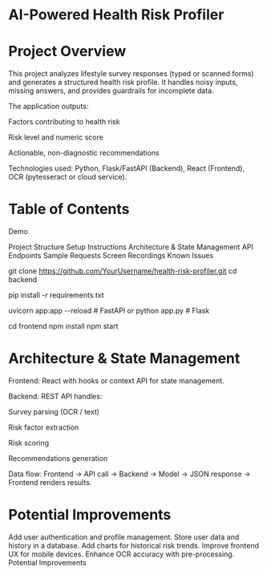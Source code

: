 # AI-Powered Health Risk Profiler
# Project Overview

This project analyzes lifestyle survey responses (typed or scanned forms) and generates a structured health risk profile. It handles noisy inputs, missing answers, and provides guardrails for incomplete data.

The application outputs:

Factors contributing to health risk

Risk level and numeric score

Actionable, non-diagnostic recommendations

Technologies used: Python, Flask/FastAPI (Backend), React (Frontend), OCR (pytesseract or cloud service).

# Table of Contents

Demo

Project Structure
Setup Instructions
Architecture & State Management
API Endpoints
Sample Requests
Screen Recordings
Known Issues

git clone https://github.com/YourUsername/health-risk-profiler.git
cd backend

pip install -r requirements.txt

uvicorn app:app --reload   # FastAPI
or
python app.py              # Flask

cd frontend
npm install
npm start

# Architecture & State Management

Frontend: React with hooks or context API for state management.

Backend: REST API handles:

Survey parsing (OCR / text)

Risk factor extraction

Risk scoring

Recommendations generation

Data flow: Frontend → API call → Backend → Model → JSON response → Frontend renders results.

# Potential Improvements

Add user authentication and profile management.
Store user data and history in a database.
Add charts for historical risk trends.
Improve frontend UX for mobile devices.
Enhance OCR accuracy with pre-processing.
Potential Improvements
